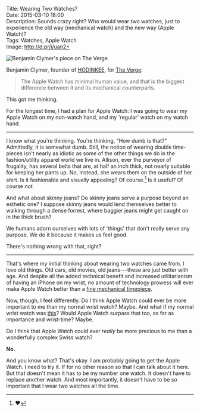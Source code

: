 Title: Wearing Two Watches?  
Date: 2015-03-10 18:00    
Description: Sounds crazy right? Who would wear *two* watches, just to experience the old way (mechanical watch) and the new way (Apple Watch)?  
Tags: Watches, Apple Watch  
Image: http://d.pr/i/uan2+  

<img class="screenshot" src="http://d.pr/i/uan2+" alt="Benjamin Clymer's piece on The Verge" title="Benjamin Clymer's piece on The Verge">

Benjamin Clymer, founder of [HODINKEE][1], for [The Verge][2]:

> The Apple Watch has minimal human value, and that is the biggest difference between it and its mechanical counterparts.

This got me thinking.

For the longest time, I had a plan for Apple Watch: I was going to wear my Apple Watch on my non-watch hand, and my 'regular' watch on my watch hand.

***

I know what you're thinking. You're thinking, "How dumb is that?" Admittedly, it is somewhat dumb. Still, the notion of wearing double time-pieces isn't nearly as idiotic as some of the other things we do in the fashion/utility apparel world we live in. Allison, ever the purveyor of frugality, has several belts that are, at half an inch thick, not nearly suitable for keeping her pants up. No, instead, she wears them on the outside of her shirt. Is it fashionable and visually appealing? Of course.[^1] Is it useful? Of course *not.*

And what about skinny jeans? Do skinny jeans serve a purpose beyond an esthetic one? I suppose skinny jeans would lend themselves better to walking through a dense forrest, where baggier jeans might get caught on in the thick brush?

We humans adorn ourselves with lots of 'things' that don't really serve any purpose. We do it because it makes us feel good.

There's nothing wrong with that, right?

***

That's where my initial thinking about wearing two watches came from. I love old things. Old cars, old movies, old jeans---these are just better with age. And despite all the added technical benefit and increased utilitarianism of having an iPhone on my wrist, no amount of technology prowess will ever make Apple Watch better than a [fine mechanical timepiece][3]. 

Now, though, I feel differently. Do I think Apple Watch could ever be more important to me than my normal wrist watch? Maybe. And what if my normal wrist watch was [this][4]? Would Apple Watch surpass that too, as far as importance and wrist-time? Maybe. 

Do I think that Apple Watch could ever *really* be more precious to me than a wonderfully complex Swiss watch? 

**No.**

And you know what? That's okay. I am probably going to get the Apple Watch. I need to try it. If for no other reason so that I can talk about it here. But that doesn't mean it has to be my number one watch. It doesn't have to replace another watch. And most importantly, it doesn't have to be so important that I wear two watches all the time.

[^1]: ❤️

[1]: http://www.hodinkee.com/ "HODINKEE"
[2]: http://www.theverge.com/2015/3/9/8176049/apple-watch-edition-vs-rolex-benjamin-clymer-interview "Benjamin Clymer's post on The Verge"
[3]: http://www.rolex.com/watches/sea-dweller-4000/m116600-0003/magazine.html "Rolex Sea-Dweller 4000"
[4]: http://www.patek.com/en/mens-watches/aquanaut/5167A-001 "Patek Aquanaut 5167A-001"
